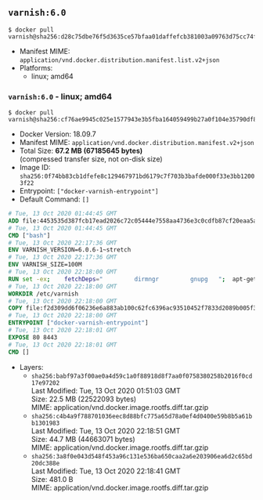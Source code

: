 ## `varnish:6.0`

```console
$ docker pull varnish@sha256:d28c75dbe76f5d3635ce57bfaa01daffefcb381003a09763d75cc74f8117ff49
```

-	Manifest MIME: `application/vnd.docker.distribution.manifest.list.v2+json`
-	Platforms:
	-	linux; amd64

### `varnish:6.0` - linux; amd64

```console
$ docker pull varnish@sha256:cf76ae9945c025e1577943e3b5fba164059499b27a0f104e35790df8af2a1538
```

-	Docker Version: 18.09.7
-	Manifest MIME: `application/vnd.docker.distribution.manifest.v2+json`
-	Total Size: **67.2 MB (67185645 bytes)**  
	(compressed transfer size, not on-disk size)
-	Image ID: `sha256:0f74bb83cb1dfefe8c129467971bd6179c7f703b3bafde000f33e3bb12003f22`
-	Entrypoint: `["docker-varnish-entrypoint"]`
-	Default Command: `[]`

```dockerfile
# Tue, 13 Oct 2020 01:44:45 GMT
ADD file:4453535d387fcb17ead2026c72c05444e7558aa4736e3c0cdfb87cf20eaa5a9f in / 
# Tue, 13 Oct 2020 01:44:45 GMT
CMD ["bash"]
# Tue, 13 Oct 2020 22:17:36 GMT
ENV VARNISH_VERSION=6.0.6-1~stretch
# Tue, 13 Oct 2020 22:17:36 GMT
ENV VARNISH_SIZE=100M
# Tue, 13 Oct 2020 22:18:00 GMT
RUN set -ex; 	fetchDeps=" 		dirmngr 		gnupg 	"; 	apt-get update; 	apt-get install -y --no-install-recommends apt-transport-https ca-certificates $fetchDeps; 	key=48D81A24CB0456F5D59431D94CFCFD6BA750EDCD; 	export GNUPGHOME="$(mktemp -d)"; 	gpg --batch --keyserver ha.pool.sks-keyservers.net --recv-keys $key; 	gpg --batch --export export $key > /etc/apt/trusted.gpg.d/varnish.gpg; 	gpgconf --kill all; 	rm -rf $GNUPGHOME; 	echo deb https://packagecloud.io/varnishcache/varnish60lts/debian/ stretch main > /etc/apt/sources.list.d/varnish.list; 	apt-get update; 	apt-get install -y --no-install-recommends varnish=$VARNISH_VERSION; 	apt-get purge -y --auto-remove -o APT::AutoRemove::RecommendsImportant=false $fetchDeps; 	rm -rf /var/lib/apt/lists/*
# Tue, 13 Oct 2020 22:18:00 GMT
WORKDIR /etc/varnish
# Tue, 13 Oct 2020 22:18:00 GMT
COPY file:f2d309dd6f06236e6a883ab100c62fc6396ac93510452f7833d2089b005f3213 in /usr/local/bin/ 
# Tue, 13 Oct 2020 22:18:00 GMT
ENTRYPOINT ["docker-varnish-entrypoint"]
# Tue, 13 Oct 2020 22:18:01 GMT
EXPOSE 80 8443
# Tue, 13 Oct 2020 22:18:01 GMT
CMD []
```

-	Layers:
	-	`sha256:babf97a3f00ae0a4d59c1a0f88918d8f7aa0f0758380258b2016f0cd17e97202`  
		Last Modified: Tue, 13 Oct 2020 01:51:03 GMT  
		Size: 22.5 MB (22522093 bytes)  
		MIME: application/vnd.docker.image.rootfs.diff.tar.gzip
	-	`sha256:c4b4a9f788701036eec8d88bfc775a65d78a0ef4d0400e59b8b5a61bb1301983`  
		Last Modified: Tue, 13 Oct 2020 22:18:51 GMT  
		Size: 44.7 MB (44663071 bytes)  
		MIME: application/vnd.docker.image.rootfs.diff.tar.gzip
	-	`sha256:3a8f0e043d548f453a96c131e536ba650caa2a6e203906ea6d2c65bd20dc388e`  
		Last Modified: Tue, 13 Oct 2020 22:18:41 GMT  
		Size: 481.0 B  
		MIME: application/vnd.docker.image.rootfs.diff.tar.gzip
